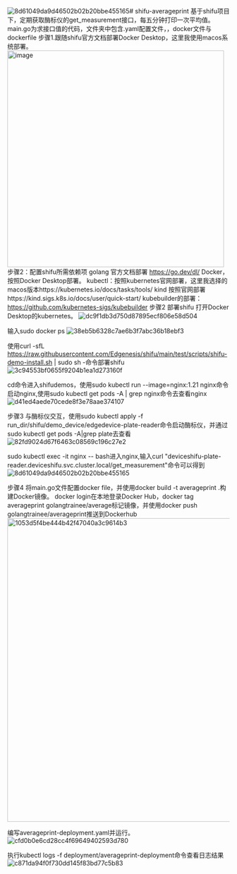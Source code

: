 



![8d61049da9d46502b02b20bbe455165](https://github.com/efanwcy/shifu-averageprint/assets/101723328/45b7807b-fd47-4f33-aa00-a16f5e5b640d)# shifu-averageprint
基于shifu项目下，定期获取酶标仪的get_measurement接口，每五分钟打印一次平均值。
main.go为求接口值的代码，文件夹中包含.yaml配置文件，，docker文件与dockerfile
步骤1.跟随shifu官方文档部署Docker Desktop，这里我使用macos系统部署。
<img width="491" alt="image" src="https://github.com/efanwcy/shifu-averageprint/assets/101723328/444ed130-914e-43b1-86cb-73f6ccd96d61">
步骤2：配置shifu所需依赖项
golang 官方文档部署 https://go.dev/dl/
Docker，按照Docker Desktop部署。
kubectl：按照kubernetes官网部署，这里我选择的macos版本https://kubernetes.io/docs/tasks/tools/
kind  按照官网部署https://kind.sigs.k8s.io/docs/user/quick-start/
kubebuilder的部署：https://github.com/kubernetes-sigs/kubebuilder
步骤2 部署shifu
打开Docker Desktop的kubernetes。 ![dc9f1db3d750d87895ecf806e58d504](https://github.com/efanwcy/shifu-averageprint/assets/101723328/1f3f20ca-9f85-4aee-bf96-029245427da4)

输入sudo docker ps ![38eb5b6328c7ae6b3f7abc36b18ebf3](https://github.com/efanwcy/shifu-averageprint/assets/101723328/9b0e757e-feb6-4ba7-bbb8-35f1512171e6)

使用curl -sfL https://raw.githubusercontent.com/Edgenesis/shifu/main/test/scripts/shifu-demo-install.sh | sudo sh -命令部署shifu ![3c94553bf0655f9204b1ea1d273160f](https://github.com/efanwcy/shifu-averageprint/assets/101723328/d3b67456-7d4e-4395-8f7b-eca79467cae5)

cd命令进入shifudemos，使用sudo kubectl run --image=nginx:1.21 nginx命令启动nginx,使用sudo kubectl get pods -A | grep nginx命令去查看nginx ![d41ed4aede70cede8f3e78aae374107](https://github.com/efanwcy/shifu-averageprint/assets/101723328/6dd46bd9-d1c4-4fb9-9a07-69c9dd0bdfff)

步骤3 与酶标仪交互，使用sudo kubectl apply -f run_dir/shifu/demo_device/edgedevice-plate-reader命令启动酶标仪，并通过sudo kubectl get pods -A|grep plate去查看 ![82fd9024d67f6463c08569c196c27e2](https://github.com/efanwcy/shifu-averageprint/assets/101723328/1413d71a-4c4b-4054-b888-864205d986bd)
 
sudo kubectl exec -it nginx -- bash进入nginx,输入curl "deviceshifu-plate-reader.deviceshifu.svc.cluster.local/get_measurement"命令可以得到 ![8d61049da9d46502b02b20bbe455165](https://github.com/efanwcy/shifu-averageprint/assets/101723328/e2cddbb3-1a54-4f3d-92f3-9ceb4424ed0f)

步骤4 将main.go文件配置docker file，并使用docker build -t averageprint .构建Docker镜像。
docker login在本地登录Docker Hub，docker tag averageprint golangtrainee/average标记镜像，并使用docker push golangtrainee/averageprint推送到Dockerhub <img width="688" alt="1053d5f4be444b42f47040a3c9614b3" src="https://github.com/efanwcy/shifu-averageprint/assets/101723328/a31a3102-5228-4c6e-9b22-d1b508bb1474">

编写averageprint-deployment.yaml并运行。  ![cfd0b0e6cd28cc4f69649402593d780](https://github.com/efanwcy/shifu-averageprint/assets/101723328/0c284eea-fb86-402f-9069-22986d0c92af)

执行kubectl logs -f deployment/averageprint-deployment命令查看日志结果   ![c871da94f0f730dd145f83bd77c5b83](https://github.com/efanwcy/shifu-averageprint/assets/101723328/6f089f25-4944-4f33-bf58-9ffa7e0044c1)

